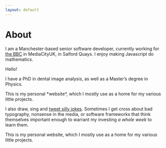 ```yaml
---
layout: default
---
```


# About

I am a Manchester-based senior software developer, currently working for <a href="http://www.bbc.co.uk">the BBC</a> in MediaCityUK, in Salford Quays. I enjoy making Javascript do mathematics.

<div class="float-left">
Hello!
</div>

I have a PhD in dental image analysis, as well as a Master&rsquo;s degree in Physics.

<div class="float-right"><p>
This is my personal *website*, which I mostly use as a home for my various little projects.
</p></div>

I also draw, sing and <a href="http://twitter.com/Andrew_Taylor">tweet silly jokes</a>. Sometimes I get cross about bad typography, nonsense in the media, or software frameworks that think themselves important enough to warrant my investing *a whole week* to learn them.

This is my personal website, which I mostly use as a home for my various little projects.
